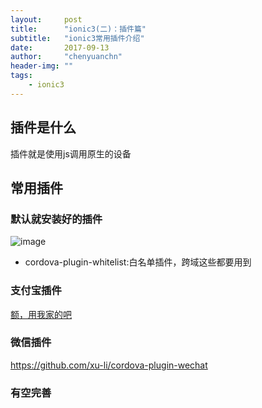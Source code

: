 ```yaml
---
layout:     post
title:      "ionic3(二)：插件篇"
subtitle:   "ionic3常用插件介绍"
date:       2017-09-13
author:     "chenyuanchn"
header-img: ""
tags:
    - ionic3
---
```


## 插件是什么

插件就是使用js调用原生的设备

## 常用插件

### 默认就安装好的插件

![image](https://chenyuanchn.github.io/img/2017/plugin.png)
		 

- cordova-plugin-whitelist:白名单插件，跨域这些都要用到

### 支付宝插件

[额，用我家的吧](https://github.com/chenyuanchn/cordova-plugin-alipay)

### 微信插件

https://github.com/xu-li/cordova-plugin-wechat

### 有空完善